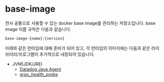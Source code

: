 # base-image

전사 공통으로 사용할 수 있는 docker base image를 관리하는 저장소입니다. base image 이름 규칙은 다음과 같습니다.
```text
base-image-{name}:{version}
```

아래와 같은 런타임에 대해 준비가 되어 있고, 각 런타임의 이미지에는 다음과 같은 라이브러리/프로그램이 추가적으로 내장되어 있습니다.

- JVM(JDK/JRE)
    - [Datadog Java Agent](https://docs.datadoghq.com/tracing/trace_collection/dd_libraries/java/?tab=containers)
    - [grpc_health_probe](https://github.com/grpc-ecosystem/grpc-health-probe)
